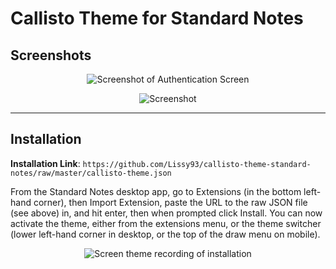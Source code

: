 # Callisto Theme for Standard Notes
## Screenshots

<p align="center">
  <img src="https://i.ibb.co/gFBfZSc/callisto-1.png"
    alt="Screenshot of Authentication Screen"
    title="Screenshot of Authentication Screen"
  />
</p>

<p align="center">
  <img src="https://i.ibb.co/7QMmNQR/callisto-2.png"
    alt="Screenshot"
    title="Screenshot"
  />
</p>

---
## Installation

**Installation Link**: `https://github.com/Lissy93/callisto-theme-standard-notes/raw/master/callisto-theme.json`

From the Standard Notes desktop app, go to Extensions (in the bottom left-hand corner), then Import Extension, paste the URL to the raw JSON file (see above) in, and hit enter, then when prompted click Install. You can now activate the theme, either from the extensions menu, or the theme switcher (lower left-hand corner in desktop, or the top of the draw menu on mobile).

<p align="center">
  <img src="https://i.ibb.co/rySG4fh/standard-notes-theme-installation.gif"
    alt="Screen theme recording of installation"
    title="Screen theme recording of installation"
  />
</p>



